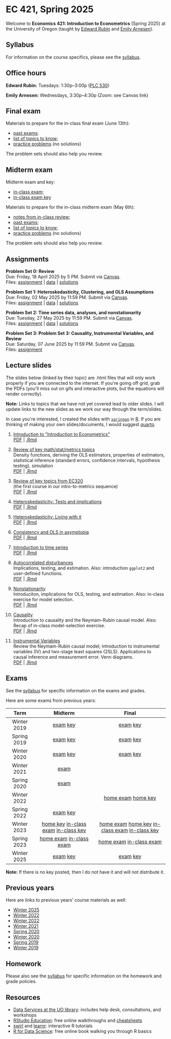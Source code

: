 # EC 421, Spring 2025

Welcome to **Economics 421: Introduction to Econometrics** (Spring 2025) at the University of Oregon (taught by [Edward Rubin](https://edrub.in) and [Emily Arnesen](https://emilyarnesen.com/)).

## Syllabus

For information on the course specifics, please see the [syllabus](https://raw.githack.com/edrubin/EC421S25/master/syllabus/syllabus.pdf).

## Office hours

__Edward Rubin:__ Tuesdays: 1:30p–3:00p ([PLC 530](https://map.uoregon.edu/b83e556a1))

__Emily Arnesen:__ Wednesdays, 3:30p–4:30p (Zoom: see Canvas link)

## Final exam

Materials to prepare for the in-class final exam (June 13th):

- [past exams](https://github.com/edrubin/EC421S25?tab=readme-ov-file#exams);
- [list of topics to know](https://raw.githack.com/edrubin/EC421S25/master/final/prep/final-topics.html);
- [practice problems](https://raw.githack.com/edrubin/EC421S25/master/final/prep/final-review.html) (no solutions)

The problem sets should also help you review.

## Midterm exam

Midterm exam and key:

- [in-class exam](https://github.com/edrubin/EC421S25/blob/master/midterm/exam/exam-inclass.pdf);
- [in-class exam key](https://github.com/edrubin/EC421S25/blob/master/midterm/exam/exam-inclass-key.pdf)

Materials to prepare for the in-class midterm exam (May 6th):

- [notes from in-class review](https://github.com/edrubin/EC421S25/blob/master/midterm/prep/inclass-review.pdf);
- [past exams](https://github.com/edrubin/EC421S25?tab=readme-ov-file#exams);
- [list of topics to know](https://raw.githack.com/edrubin/EC421S25/master/midterm/prep/topics/midterm-topics.html);
- [practice problems](https://raw.githack.com/edrubin/EC421S25/master/midterm/prep/review/midterm-review.html) (no solutions)

The problem sets should also help you review.

## Assignments

**Problem Set 0: Review**
<br>Due: Friday, 18 April 2025 by 5 PM. Submit via [Canvas](https://canvas.uoregon.edu/courses/254921/assignments/1793531).
<br>Files: [assignment](https://raw.githack.com/edrubin/EC421S25/master/problem-sets/000/000-questions.html) | [data](https://github.com/edrubin/EC421S25/tree/master/problem-sets/000/data-acs.csv) | [solutions](https://raw.githack.com/edrubin/EC421S25/master/problem-sets/000/000-solutions.html)

**Problem Set 1: Heteroskedasticity, Clustering, and OLS Assumptions**
<br>Due: Friday, 02 May 2025 by 11:59 PM. Submit via [Canvas](https://canvas.uoregon.edu/courses/261057/assignments/1857218).
<br>Files: [assignment](https://raw.githack.com/edrubin/EC421S25/master/problem-sets/001/001-questions.html) | [data](https://github.com/edrubin/EC421S25/tree/master/problem-sets/001/vote-data.csv) | [solutions](https://raw.githack.com/edrubin/EC421S25/master/problem-sets/001/001-solutions.html) 

**Problem Set 2: Time series data, analyses, and nonstationarity**
<br>Due: Tuesday, 27 May 2025 by 11:59 PM. Submit via [Canvas](https://canvas.uoregon.edu/courses/261057/assignments/1857218).
<br>Files: [assignment](https://raw.githack.com/edrubin/EC421S25/master/problem-sets/002/002-questions.html) | [data](https://github.com/edrubin/EC421S25/tree/master/problem-sets/002/data-life.csv) | [solutions](https://raw.githack.com/edrubin/EC421S25/master/problem-sets/002/002-solutions.html) 

**Problem Set 3: Problem Set 3: Causality, Instrumental Variables, and Review**
<br>Due: Saturday, 07 June 2025 by 11:59 PM. Submit via [Canvas](https://canvas.uoregon.edu/).
<br>Files: [assignment](https://raw.githack.com/edrubin/EC421S25/master/problem-sets/003/003-questions.html)

## Lecture slides

The slides below (linked by their topic) are .html files that will only work properly if you are connected to the internet. If you're going off grid, grab the PDFs (you'll miss out on gifs and interactive plots, but the equations will render correctly).

**Note:** Links to topics that we have not yet covered lead to older slides. I will update links to the new slides as we work our way through the term/slides.

In case you're interested, I created the slides with [`xaringan`](https://github.com/yihui/xaringan/wiki) in [R](cran.r-project.org). If you are thinking of making your own slides/documents, I would suggest [quarto](https://quarto.org/).

1. [Introduction to "Introduction to Econometrics"](https://raw.githack.com/edrubin/EC421S25/master/notes/01-intro/slides.html) <br> [PDF](https://raw.githack.com/edrubin/EC421S25/master/notes/01-intro/slides.pdf) | [.Rmd](https://github.com/edrubin/EC421S25/blob/master/notes/01-intro/slides.rmd)

2. [Review of key math/stat/metrics topics](https://raw.githack.com/edrubin/EC421S25/master/notes/02-review/slides.html)<br>Density functions, deriving the OLS estimators, properties of estimators, statistical inference (standard errors, confidence intervals, hypothesis testing), simulation <br> [PDF](https://raw.githack.com/edrubin/EC421S25/master/notes/02-review/slides.pdf) | [.Rmd](https://github.com/edrubin/EC421S25/blob/master/notes/02-review/slides.rmd)

3. [Review of key topics from EC320](https://raw.githack.com/edrubin/EC421S25/master/notes/03-review/slides.html)<br>(the first course in our intro-to-metrics sequence) <br> [PDF](https://raw.githack.com/edrubin/EC421S25/master/notes/03-review/slides.pdf) | [.Rmd](https://github.com/edrubin/EC421S25/blob/master/notes/03-review/slides.rmd)

4. [Heteroskedasticity: Tests and implications](https://raw.githack.com/edrubin/EC421S25/master/notes/04-heteroskedasticity/slides.html) <br> [PDF](https://raw.githack.com/edrubin/EC421S25/master/notes/04-heteroskedasticity/slides.pdf) | [.Rmd](https://github.com/edrubin/EC421S25/blob/master/notes/04-heteroskedasticity/slides.rmd)

5. [Heteroskedasticity: Living with it](https://raw.githack.com/edrubin/EC421S25/master/notes/05-heteroskedasticity/slides.html) <br> [PDF](https://raw.githack.com/edrubin/EC421S25/master/notes/05-heteroskedasticity/slides.pdf) | [.Rmd](https://github.com/edrubin/EC421S25/blob/master/notes/05-heteroskedasticity/slides.rmd)

6. [Consistency and OLS in asymptopia](https://raw.githack.com/edrubin/EC421S25/master/notes/06-consistency/slides.html) <br> [PDF](https://raw.githack.com/edrubin/EC421S25/master/notes/06-consistency/slides.pdf) | [.Rmd](https://github.com/edrubin/EC421S25/blob/master/notes/06-consistency/slides.rmd)

7. [Introduction to time series](https://raw.githack.com/edrubin/EC421S25/master/notes/07-time-series/slides.html) <br> [PDF](https://raw.githack.com/edrubin/EC421S25/master/notes/07-time-series/slides.pdf) | [.Rmd](https://github.com/edrubin/EC421S25/blob/master/notes/07-time-series/slides.rmd)

8. [Autocorrelated disturbances](https://raw.githack.com/edrubin/EC421S25/master/notes/08-autocorrelation/slides.html)<br>Implications, testing, and estimation. Also: introduction `ggplot2` and user-defined functions. <br> [PDF](https://raw.githack.com/edrubin/EC421S25/master/notes/08-autocorrelation/slides.pdf) | [.Rmd](https://github.com/edrubin/EC421S25/blob/master/notes/08-autocorrelation/slides.Rmd)

9. [Nonstationarity](https://raw.githack.com/edrubin/EC421W25/master/notes/09-nonstationarity/slides.html)<br>Introduciton, implications for OLS, testing, and estimation. Also: in-class exercise for model selection. <br> [PDF](https://raw.githack.com/edrubin/EC421W25/master/notes/09-nonstationarity/slides.pdf) | [.Rmd](https://github.com/edrubin/EC421W25/blob/master/notes/09-nonstationarity/slides.Rmd)

10. [Causality](https://raw.githack.com/edrubin/EC421W25/master/notes/10-causality/slides.html)<br>Introduction to causality and the Neymam-Rubin causal model. Also: Recap of in-class model-selection exercise. <br> [PDF](https://raw.githack.com/edrubin/EC421W25/master/notes/10-causality/slides.pdf) | [.Rmd](https://github.com/edrubin/EC421W25/blob/master/notes/10-causality/slides.Rmd)

11. [Instrumental Variables](https://raw.githack.com/edrubin/EC421W25/master/notes/11-iv/slides.html)<br>Review the Neymam-Rubin causal model; introduction to instrumental variables (IV) and two-stage least squares (2SLS). Applications to causal inference and measurement error. Venn diagrams. <br> [PDF](https://raw.githack.com/edrubin/EC421W25/master/notes/11-iv/slides.pdf) | [.Rmd](https://github.com/edrubin/EC421W25/blob/master/notes/11-iv/slides.Rmd)

## Exams

See the [syllabus](https://raw.githack.com/edrubin/EC421S25/master/syllabus/syllabus.pdf) for specific information on the exams and grades.

Here are some exams from previous years:

| Term | Midterm | Final |
|:----:|:-------:|:-----:|
| Winter 2019 | [exam](https://raw.githack.com/edrubin/EC421S25/master/midterm/past/midterm-2019w.pdf) [key](https://raw.githack.com/edrubin/EC421S25/master/midterm/past/midterm-2019w-key.pdf) | [exam](https://raw.githack.com/edrubin/EC421S25/master/final/past/final-2019w.pdf) [key](https://raw.githack.com/edrubin/EC421S25/master/final/past/final-2019w-key.pdf) |
| Spring 2019 | [exam](https://raw.githack.com/edrubin/EC421S25/master/midterm/past/midterm-2019s.pdf) [key](https://raw.githack.com/edrubin/EC421S25/master/midterm/past/midterm-2019s-key.pdf) | [exam](https://raw.githack.com/edrubin/EC421S25/master/final/past/final-2019s.pdf) [key](https://raw.githack.com/edrubin/EC421S25/master/final/past/final-2019s-key.pdf) |
| Winter 2020 | [exam](https://raw.githack.com/edrubin/EC421S25/master/midterm/past/midterm-2020w.pdf) [key](https://raw.githack.com/edrubin/EC421S25/master/midterm/past/midterm-2020w-key.pdf) | [exam](https://raw.githack.com/edrubin/EC421S25/master/final/past/final-2020w.pdf) [key](https://raw.githack.com/edrubin/EC421S25/master/final/past/final-2020w-key.pdf) |
| Winter 2021 | [exam](https://raw.githack.com/edrubin/EC421S25/master/midterm/past/midterm-2021w.pdf) |  |
| Spring 2020 | [exam](https://raw.githack.com/edrubin/EC421S25/master/midterm/past/midterm-2020s.pdf) |  |
| Winter 2022 |  | [home exam](https://raw.githack.com/edrubin/EC421S25/master/final/past/final-2022w-home.pdf) [home key](https://raw.githack.com/edrubin/EC421S25/master/final/past/final-2022w-home-key.html) |
| Spring 2022 |  [exam](https://raw.githack.com/edrubin/EC421S25/master/midterm/past/midterm-2022s.pdf) [key](https://raw.githack.com/edrubin/EC421S25/master/midterm/past/midterm-2022s-key.pdf) |  |
| Winter 2023 | [home key](https://raw.githack.com/edrubin/EC421S25/master/midterm/past/midterm-2023w-home-key.html) [in-class exam](https://raw.githack.com/edrubin/EC421S25/master/midterm/past/midterm-2023w-inclass.pdf) [in-class key](https://raw.githack.com/edrubin/EC421S25/master/midterm/past/midterm-2023w-inclass-key.pdf) | [home exam](https://raw.githack.com/edrubin/EC421S25/master/final/past/final-2023w-home.html) [home key](https://raw.githack.com/edrubin/EC421S25/master/final/past/final-2023w-home-key.html) [in-class exam](https://raw.githack.com/edrubin/EC421S25/master/final/past/final-2023w-inclass.pdf) [in-class key](https://raw.githack.com/edrubin/EC421S25/master/final/past/final-2023w-inclass-key.pdf) |
| Spring 2023 | [home exam](https://raw.githack.com/edrubin/EC421S25/master/midterm/past/midterm-2023s-home.html) [in-class exam](https://raw.githack.com/edrubin/EC421S25/master/midterm/past/midterm-2023s-inclass.pdf) | [home exam](https://raw.githack.com/edrubin/EC421S25/master/final/past/final-2023s.html) [in-class exam](https://raw.githack.com/edrubin/EC421S25/master/final/past/final-2023s-inclass.pdf) |
| Winter 2025 | [exam](https://raw.githack.com/edrubin/EC421S25/master/midterm/past/midterm-2025w.pdf) [key](https://raw.githack.com/edrubin/EC421S25/master/midterm/past/midterm-2025w-key.pdf) | [exam](https://raw.githack.com/edrubin/EC421S25/master/final/past/final-2025w.pdf) [key](https://raw.githack.com/edrubin/EC421S25/master/final/past/final-2025w-key.pdf) |

**Note:** If there is no key posted, then I do not have it and will not distribute it.

## Previous years

Here are links to previous years' course materials as well:

- [Winter 2025](https://github.com/edrubin/EC421W25)
- [Winter 2022](https://github.com/edrubin/EC421W22)
- [Winter 2022](https://github.com/edrubin/EC421W22)
- [Winter 2021](https://github.com/edrubin/EC421W21)
- [Spring 2020](https://github.com/edrubin/EC421S20)
- [Winter 2020](https://github.com/edrubin/EC421W20)
- [Spring 2019](https://github.com/edrubin/EC421S19)
- [Winter 2019](https://github.com/edrubin/EC421W19)

## Homework

Please also see the [syllabus](https://raw.githack.com/edrubin/EC421S25/master/syllabus/syllabus.pdf) for specific information on the homework and grade policies.

## Resources

- [Data Services at the UO library](https://library.uoregon.edu/data-services): includes help desk, consultations, and workshops
- [RStudio Education](https://education.rstudio.com/): free online walkthroughs and [cheatsheets](https://posit.co/resources/cheatsheets/)
- [swirl](https://swirlstats.com/) and [learnr](https://cran.r-project.org/web/packages/learnr/index.html): interactive R tutorials
- [R for Data Science](https://r4ds.had.co.nz/): free online book walking you through R basics
